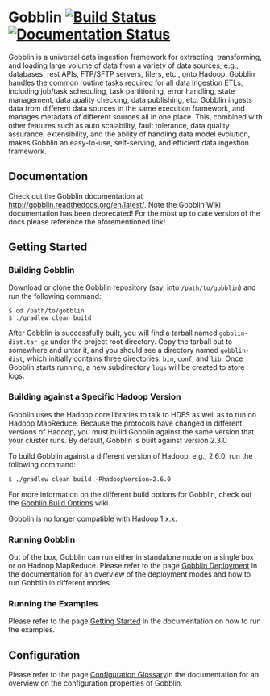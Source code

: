 # Gobblin [![Build Status](https://secure.travis-ci.org/linkedin/gobblin.png)](https://travis-ci.org/linkedin/gobblin) [![Documentation Status](https://readthedocs.org/projects/gobblin/badge/?version=latest)](http://gobblin.readthedocs.org/en/latest/?badge=latest)

Gobblin is a universal data ingestion framework for extracting, transforming, and loading large volume of data from a variety of data sources, e.g., databases, rest APIs, FTP/SFTP servers, filers, etc., onto Hadoop. Gobblin handles the common routine tasks required for all data ingestion ETLs, including job/task scheduling, task partitioning, error handling, state management, data quality checking, data publishing, etc. Gobblin ingests data from different data sources in the same execution framework, and manages metadata of different sources all in one place. This, combined with other features such as auto scalability, fault tolerance, data quality assurance, extensibility, and the ability of handling data model evolution, makes Gobblin an easy-to-use, self-serving, and efficient data ingestion framework.

## Documentation

Check out the Gobblin documentation at http://gobblin.readthedocs.org/en/latest/. Note the Gobblin Wiki documentation has been deprecated! For the most up to date version of the docs please reference the aforementioned link!

## Getting Started

### Building Gobblin

Download or clone the Gobblin repository (say, into `/path/to/gobblin`) and run the following command:

	$ cd /path/to/gobblin
	$ ./gradlew clean build

After Gobblin is successfully built, you will find a tarball named `gobblin-dist.tar.gz` under the project root directory. Copy the tarball out to somewhere and untar it, and you should see a directory named `gobblin-dist`, which initially contains three directories: `bin`, `conf`, and `lib`. Once Gobblin starts running, a new subdirectory `logs` will be created to store logs.

### Building against a Specific Hadoop Version

Gobblin uses the Hadoop core libraries to talk to HDFS as well as to run on Hadoop MapReduce. Because the protocols have changed in different versions of Hadoop, you must build Gobblin against the same version that your cluster runs. By default, Gobblin is built against version 2.3.0

To build Gobblin against a different version of Hadoop, e.g., 2.6.0, run the following command:

	$ ./gradlew clean build -PhadoopVersion=2.6.0

For more information on the different build options for Gobblin, check out the [Gobblin Build Options](http://gobblin.readthedocs.org/en/latest/user-guide/Gobblin-Build-Options/) wiki.

Gobblin is no longer compatible with Hadoop 1.x.x.

### Running Gobblin

Out of the box, Gobblin can run either in standalone mode on a single box or on Hadoop MapReduce. Please refer to the page [Gobblin Deployment](http://gobblin.readthedocs.org/en/latest/user-guide/Gobblin-Deployment/) in the documentation for an overview of the deployment modes and how to run Gobblin in different modes.

### Running the Examples

Please refer to the page [Getting Started](http://gobblin.readthedocs.org/en/latest/Getting-Started/) in the documentation on how to run the examples.

## Configuration

Please refer to the page [Configuration Glossary](http://gobblin.readthedocs.org/en/latest/user-guide/Configuration-Properties-Glossary/)in the documentation for an overview on the configuration properties of Gobblin.
